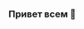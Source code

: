 ### Привет всем 👋

<!--
**ygerzen/ygerzen** is a ✨ _special_ ✨ repository because its `README.md` (this file) appears on your GitHub profile.

- 🔭 В настоящее время работаю над навыками в СберСалюте
Запустил навык "Придумай пароль"

- 💬 Запускал ещё навыки в Алисе
Запустил навык "Сгенерировать пароль" - https://alice.ya.ru/s/30bf47c0-d4e1-4eed-b006-79cea6c34714
<a href="https://dialogs.yandex.ru/store/skills/68f36d2f-sgenerirovat-parol?utm_source=site&utm_medium=badge&utm_campaign=v1&utm_term=d1" target="_blank"><img alt="Алиса это умеет" src="https://dialogs.s3.yandex.net/badges/v1-term1.svg"/></a>

-->

